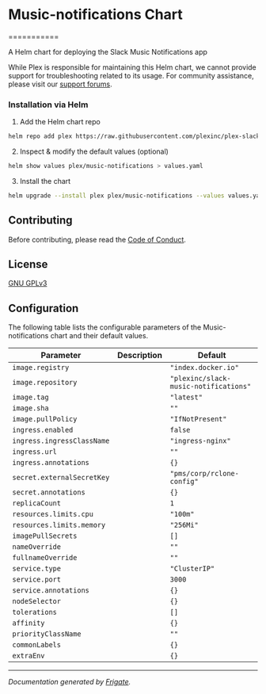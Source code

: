 # Music-notifications Chart
===========

A Helm chart for deploying the Slack Music Notifications app

While Plex is responsible for maintaining this Helm chart, we cannot provide support for troubleshooting related to its usage. For community assistance, please visit our [support forums](https://forums.plex.tv/).

### Installation via Helm

1. Add the Helm chart repo

```bash
helm repo add plex https://raw.githubusercontent.com/plexinc/plex-slack-music-notifications/gh-pages
```

2. Inspect & modify the default values (optional)

```bash
helm show values plex/music-notifications > values.yaml
```

3. Install the chart

```bash
helm upgrade --install plex plex/music-notifications --values values.yaml
```

## Contributing

Before contributing, please read the [Code of Conduct](../../CODE_OF_CONDUCT.md).

## License

[GNU GPLv3](./LICENSE)


## Configuration

The following table lists the configurable parameters of the Music-notifications chart and their default values.

| Parameter                | Description             | Default        |
| ------------------------ | ----------------------- | -------------- |
| `image.registry` |  | `"index.docker.io"` |
| `image.repository` |  | `"plexinc/slack-music-notifications"` |
| `image.tag` |  | `"latest"` |
| `image.sha` |  | `""` |
| `image.pullPolicy` |  | `"IfNotPresent"` |
| `ingress.enabled` |  | `false` |
| `ingress.ingressClassName` |  | `"ingress-nginx"` |
| `ingress.url` |  | `""` |
| `ingress.annotations` |  | `{}` |
| `secret.externalSecretKey` |  | `"pms/corp/rclone-config"` |
| `secret.annotations` |  | `{}` |
| `replicaCount` |  | `1` |
| `resources.limits.cpu` |  | `"100m"` |
| `resources.limits.memory` |  | `"256Mi"` |
| `imagePullSecrets` |  | `[]` |
| `nameOverride` |  | `""` |
| `fullnameOverride` |  | `""` |
| `service.type` |  | `"ClusterIP"` |
| `service.port` |  | `3000` |
| `service.annotations` |  | `{}` |
| `nodeSelector` |  | `{}` |
| `tolerations` |  | `[]` |
| `affinity` |  | `{}` |
| `priorityClassName` |  | `""` |
| `commonLabels` |  | `{}` |
| `extraEnv` |  | `{}` |

---
_Documentation generated by [Frigate](https://frigate.readthedocs.io)._
